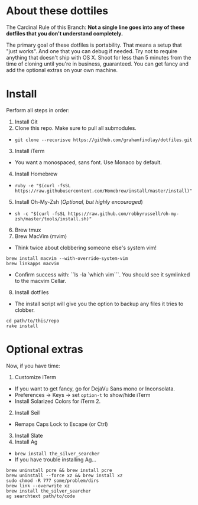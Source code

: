 # About these dottiles
The Cardinal Rule of this Branch: **Not a single line goes into any of these dotfiles that you don't understand completely.**

The primary goal of these dotfiles is portability. That means a setup that "just works". And one that you can debug if needed. Try not to require anything that doesn't ship with OS X. Shoot for less than 5 minutes from the time of cloning until you're in business, guaranteed. You can get fancy and add the optional extras on your own machine. 

# Install
Perform all steps in order: 

1. Install Git
2. Clone this repo. Make sure to pull all submodules.
  * `git clone --recurisve https://github.com/grahamfindlay/dotfiles.git`
3. Install iTerm
  * You want a monospaced, sans font. Use Monaco by default. 
4. Install Homebrew
  * `ruby -e "$(curl -fsSL https://raw.githubusercontent.com/Homebrew/install/master/install)"`
5. Install Oh-My-Zsh (*Optional, but highly encouraged*) 
  * `sh -c "$(curl -fsSL https://raw.github.com/robbyrussell/oh-my-zsh/master/tools/install.sh)"`
6. Brew tmux
7. Brew MacVim (mvim)
  * Think twice about clobbering someone else's system vim! 
  ```
  brew install macvim --with-override-system-vim
  brew linkapps macvim
  ```
  * Confirm success with: ``ls -la `which vim```. You should see it symlinked to the macvim Cellar. 
8. Install dotfiles
 * The install script will give you the option to backup any files it tries to clobber.
  ```
  cd path/to/this/repo
  rake install
  ```

# Optional extras
Now, if you have time:

1. Customize iTerm
  * If you want to get fancy, go for DejaVu Sans mono or Inconsolata. 
  * Preferences -> Keys -> set `option-t` to show/hide iTerm 
  * Install Solarized Colors for iTerm 2. 
2. Install Seil
  * Remaps Caps Lock to Escape (or Ctrl)
3. Install Slate
4. Install Ag
  * `brew install the_silver_searcher`
  * If you have trouble installing Ag...
  ```
  brew uninstall pcre && brew install pcre
  brew uninstall --force xz && brew install xz
  sudo chmod -R 777 some/problem/dirs
  brew link --overwrite xz
  brew install the_silver_searcher
  ag searchtext path/to/code
  ```
